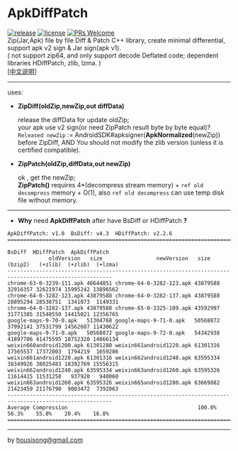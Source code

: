 **ApkDiffPatch**
================
[![release](https://img.shields.io/badge/release-v1.0-blue.svg)](https://github.com/sisong/ApkDiffPatch/releases)  [![license](https://img.shields.io/badge/license-MIT-blue.svg)](https://github.com/sisong/ApkDiffPatch/blob/master/LICENSE)  [![PRs Welcome](https://img.shields.io/badge/PRs-welcome-blue.svg)](https://github.com/sisong/ApkDiffPatch/pulls)   
Zip(Jar,Apk) file by file Diff & Patch C++ library, create minimal differential, support apk v2 sign & Jar sign(apk v1).    
( not support zip64, and only support decode Deflated code; dependent libraries HDiffPatch, zlib, lzma. )   
[[中文说明](https://blog.csdn.net/housisong/article/details/79768678)]

---
uses:

*  **ZipDiff(oldZip,newZip,out diffData)**
   
   release the diffData for update oldZip;    
   your apk use v2 sign(or need ZipPatch result byte by byte equal)? `Released newZip` := AndroidSDK#apksigner(**ApkNormalized**(newZip))  before ZipDiff, AND You should not modify the zlib version (unless it is certified compatible).   
   
*  **ZipPatch(oldZip,diffData,out newZip)**
  
   ok , get the newZip;   
   **ZipPatch()** requires 4*(decompress stream memory) + `ref old decompress` memory + O(1), also `ref old decompress` can use temp disk file without memory. 
   
---
*  **Why** need **ApkDiffPatch** after have BsDiff or HDiffPatch **?**
```
ApkDiffPatch: v1.0  BsDiff: v4.3  HDiffPatch: v2.2.6
=======================================================================================================
                                                                    BsDiff  HDiffPatch  ApkDiffPatch
             oldVersion   size                 newVersion   size    (bzip2)   (+zlib)  (+zlib)  (+lzma)
-------------------------------------------------------------------------------------------------------
chrome-63-0-3239-111.apk 46644851 chrome-64-0-3282-123.apk 43879588 32916357 32621974 15995242 13896562
chrome-64-0-3282-123.apk 43879588 chrome-64-0-3282-137.apk 43879588 28895294 28538751  1341073  1149331
chrome-64-0-3282-137.apk 43879588 chrome-65-0-3325-109.apk 43592997 31771385 31540550 14415021 12356765
google-maps-9-70-0.apk   51304768 google-maps-9-71-0.apk   50568872 37992141 37531799 14562607 11430622
google-maps-9-71-0.apk   50568872 google-maps-9-72-0.apk   54342938 41897706 41475595 18752320 14066134
weixin660android1200.apk 61301280 weixin661android1220.apk 61301316 17565557 17372003  1794219  1659286
weixin661android1220.apk 61301316 weixin662android1240.apk 63595334 38349926 38025483 18392769 15556315
weixin662android1240.apk 63595334 weixin663android1260.apk 63595326 11614415 11531258   937920   940060
weixin663android1260.apk 63595326 weixin665android1280.apk 63669882 21423459 21176790  9003472  7392063
-------------------------------------------------------------------------------------------------------
Average Compression                                         100.0%    56.3%    55.8%    20.4%    16.8%
=======================================================================================================
```
   
---
by housisong@gmail.com  

